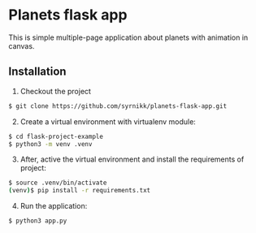 # Planets flask app
This is simple multiple-page application about planets with animation in canvas.

## Installation
1. Checkout the project
```bash
$ git clone https://github.com/syrnikk/planets-flask-app.git 
```
2. Create a virtual environment with virtualenv module:
```bash
$ cd flask-project-example
$ python3 -m venv .venv
```
3. After, active the virtual environment and install the requirements of project:
```bash
$ source .venv/bin/activate
(venv)$ pip install -r requirements.txt
```
4. Run the application:
```bash
$ python3 app.py
```